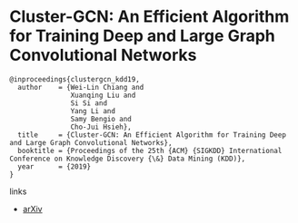 # Cluster-GCN: An Efficient Algorithm for Training Deep and Large Graph Convolutional Networks

```
@inproceedings{clustergcn_kdd19,
  author    = {Wei-Lin Chiang and
               Xuanqing Liu and
               Si Si and
               Yang Li and
               Samy Bengio and
               Cho-Jui Hsieh},
  title     = {Cluster-GCN: An Efficient Algorithm for Training Deep and Large Graph Convolutional Networks},
  booktitle = {Proceedings of the 25th {ACM} {SIGKDD} International Conference on Knowledge Discovery {\&} Data Mining (KDD)},
  year      = {2019}
}
```

links
- [arXiv](https://arxiv.org/abs/1905.07953)
